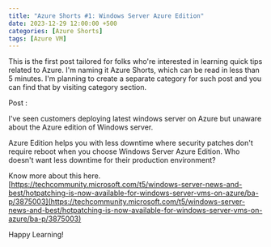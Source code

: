 ```yaml
---
title: "Azure Shorts #1: Windows Server Azure Edition"
date: 2023-12-29 12:00:00 +500
categories: [Azure Shorts]
tags: [Azure VM]
---
```


This is the first post tailored for folks who're interested in learning quick tips related to Azure.
I'm naming it Azure Shorts, which can be read in less than 5 minutes.
I'm planning to create a separate category for such post and you can find that by visiting category section.

Post :

I've seen customers deploying latest windows server on Azure but unaware about the Azure edition of Windows server.

Azure Edition helps you with less downtime where security patches don't require reboot when you choose Windows Server Azure Edition. Who doesn't want less downtime for their production environment?

Know more about this here.
[https://techcommunity.microsoft.com/t5/windows-server-news-and-best/hotpatching-is-now-available-for-windows-server-vms-on-azure/ba-p/3875003](https://techcommunity.microsoft.com/t5/windows-server-news-and-best/hotpatching-is-now-available-for-windows-server-vms-on-azure/ba-p/3875003)

Happy Learning!
